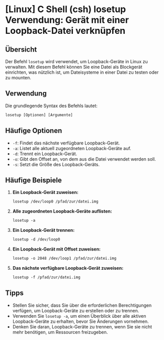 # [Linux] C Shell (csh) losetup Verwendung: Gerät mit einer Loopback-Datei verknüpfen

## Übersicht
Der Befehl `losetup` wird verwendet, um Loopback-Geräte in Linux zu verwalten. Mit diesem Befehl können Sie eine Datei als Blockgerät einrichten, was nützlich ist, um Dateisysteme in einer Datei zu testen oder zu mounten.

## Verwendung
Die grundlegende Syntax des Befehls lautet:

```csh
losetup [Optionen] [Argumente]
```

## Häufige Optionen
- `-f`: Findet das nächste verfügbare Loopback-Gerät.
- `-a`: Listet alle aktuell zugeordneten Loopback-Geräte auf.
- `-d`: Trennt ein Loopback-Gerät.
- `-o`: Gibt den Offset an, von dem aus die Datei verwendet werden soll.
- `-s`: Setzt die Größe des Loopback-Geräts.

## Häufige Beispiele

1. **Ein Loopback-Gerät zuweisen:**
   ```csh
   losetup /dev/loop0 /pfad/zur/datei.img
   ```

2. **Alle zugeordneten Loopback-Geräte auflisten:**
   ```csh
   losetup -a
   ```

3. **Ein Loopback-Gerät trennen:**
   ```csh
   losetup -d /dev/loop0
   ```

4. **Ein Loopback-Gerät mit Offset zuweisen:**
   ```csh
   losetup -o 2048 /dev/loop1 /pfad/zur/datei.img
   ```

5. **Das nächste verfügbare Loopback-Gerät zuweisen:**
   ```csh
   losetup -f /pfad/zur/datei.img
   ```

## Tipps
- Stellen Sie sicher, dass Sie über die erforderlichen Berechtigungen verfügen, um Loopback-Geräte zu erstellen oder zu trennen.
- Verwenden Sie `losetup -a`, um einen Überblick über alle aktiven Loopback-Geräte zu erhalten, bevor Sie Änderungen vornehmen.
- Denken Sie daran, Loopback-Geräte zu trennen, wenn Sie sie nicht mehr benötigen, um Ressourcen freizugeben.